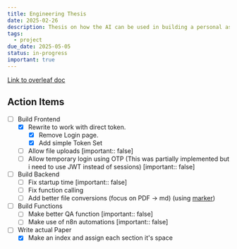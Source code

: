 ```yaml
---
title: Engineering Thesis
date: 2025-02-26
description: Thesis on how the AI can be used in building a personal assistant
tags:
  - project
due_date: 2025-05-05
status: in-progress
important: true
---
```

[Link to overleaf doc](https://www.overleaf.com/project/67700d7144fd0bf691e02b75)

## Action Items

- [ ] Build Frontend
    - [x] Rewrite to work with direct token.
        - [x] Remove Login page.
        - [x] Add simple Token Set
    - [ ] Allow file uploads [important:: false]
    - [ ] Allow temporary login using OTP (This was partially implemented but i need to use JWT instead of sessions) [important:: false]
- [ ] Build Backend
    - [ ] Fix startup time [important:: false]
    - [ ] Fix function calling
    - [ ] Add better file conversions (focus on PDF -> md) (using [marker](https://github.com/VikParuchuri/marker))
- [ ] Build Functions
    - [ ] Make better QA function [important:: false]
    - [ ] Make use of n8n automations [important:: false]
- [ ] Write actual Paper
    - [x] Make an index and assign each section it's space
